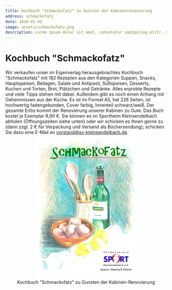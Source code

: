 ```yaml
---
title: Kochbuch "Schmackofatz" zu Gunsten der Kabinenrenovierung
address: schmackofatz
date: 2020-01-01
image: assets/schmackofatz.png
description: Lorem ipsum dolor sit amet, consetetur sadipscing elitr, sed diam nonumy eirmod tempor invidunt ut labore
---
```


# Kochbuch "Schmackofatz"

Wir verkaufen unser im Eigenverlag herausgebrachtes Kochbuch "Schmackofatz" mit 182 Rezepten aus den Kategorien Suppen, Snacks, Hauptspeisen, Beilagen, Salate und Antipasti, Süßspeisen, Desserts, Kuchen und Torten, Brot, Plätzchen und Getränke. Alles erprobte Rezepte und viele Tipps stehen mit dabei. Außerdem gibt es noch einen Anhang mit Geheimnissen aus der Küche.
Es ist im Format A5, hat 226 Seiten, ist hochwertig fadengebunden, Cover farbig, Innenteil schwarz/weiß. Der gesamte Erlös kommt der Renovierung unserer Kabinen zu Gute.
Das Buch kostet je Exemplar 9,90 €. Sie können es im Sportheim Kleinsendelbach abholen (Öffnungszeiten siehe unten) oder wir schicken es Ihnen gerne zu (dann zzgl. 2 € für Verpackung und Versand als Büchersendung); schicken Sie dazu eine E-Mail an <a href="mailto:vorstand@sv-kleinsendelbach.de">vorstand@sv-kleinsendelbach.de</a>.
<span style="display: flex; flex-direction: column; align-items: center; justify-content: center; width: 100%;">
    <img src="../assets/schmackofatz.png">
    Kochbuch "Schmackofatz" zu Gunsten der Kabinen-Renovierung
</span>